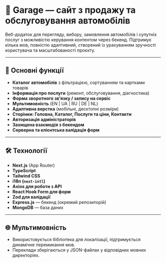 # 🚗 Garage — сайт з продажу та обслуговування автомобілів

Веб-додаток для перегляду, вибору, замовлення автомобілів і супутніх послуг з можливістю керування контентом через бекенд. Підтримує кілька мов, повністю адаптивний, створений із урахуванням зручності користувача та масштабованості проєкту.

---

## 📌 Основні функції

- **Каталог автомобілів** з фільтрацією, сортуванням та картками товарів
- **Інформація про послуги** (ремонт, обслуговування, діагностика)
- **Форма зворотного зв’язку / запису на сервіс**
- **Мультимовність** (EN | UA | RU | DE | NL)
- **Адаптивна верстка** (мобільні, десктопні розміри)
- **Сторінки: Головна, Каталог, Послуги та ціни, Контакти**
- **Авторизація адміністраторів**
- **Захищена взаємодія з бекендом**
- **Серверна та клієнтська валідація форм**

---

## 🛠 Технології

- **Next.js** (App Router)
- **TypeScript**
- **Tailwind CSS**
- **i18n (`next-intl`)**
- **Axios для роботи з API**
- **React Hook Form для форм**
- **Zod для валідації**
- **Express.js** — бекенд (окремий репозиторій)
- **MongoDB** — база даних

---

## 🌐 Мультимовність

- Використовується бібліотека для локалізації, підтримується динамічне перемикання мов.
- Переклади зберігаються у JSON-файлах у відповідних мовних директоріях.